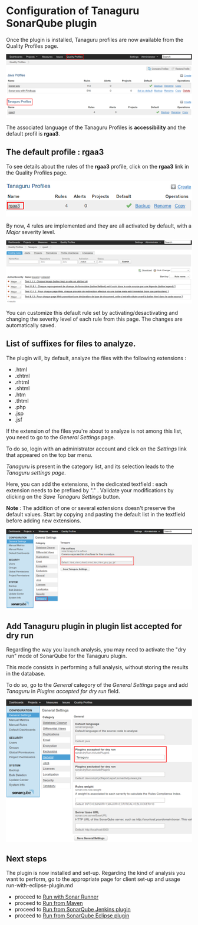# Configuration of Tanaguru SonarQube plugin

Once the plugin is installed, Tanaguru profiles are now available from the Quality Profiles page.

![](Images/screenshot_20150218_TANAGURU_sonar_configuration.png)

The associated language of the Tanaguru Profiles is **accessibility** and the default profil is **rgaa3**.

## The default profile : rgaa3

To see details about the rules of the **rgaa3** profile, click on the **rgaa3** link in the Quality Profiles page.

![](Images/screenshot_20150218_TANAGURU_sonar_configuration_rgaa3_profil_link.png)

By now, 4 rules are implemented and they are all activated by default, with a *Major* severity level.

![](Images/screenshot_20150218_TANAGURU_sonar_configuration_rgaa3_profil_page.png)

You can customize this default rule set by activating/desactivating and changing the severity level of each rule from this page.
The changes are automatically saved.

## List of suffixes for files to analyze.

The plugin will, by default, analyze the files with the following extensions : 

* .html
* .xhtml
* .rhtml
* .shtml
* .htm
* .thtml
* .php
* .jsp
* .jsf

If the extension of the files you're about to analyze is not among this list, you need to go to the *General Settings* page.

To do so, login with an administrator account and click on the *Settings* link that appeared on the top bar menu.

*Tanaguru* is present in the category list, and its selection leads to the *Tanaguru settings page*.

Here, you can add the extensions, in the dedicated textfield : each extension needs to be prefixed by "." .
Validate your modifications by clicking on the *Save Tanaguru Settings* button.

**Note** : The addition of one or several extensions doesn't preserve the default values. Start by copying and pasting the default list in the textfield before adding new extensions.

![](Images/screenshot_20150218_TANAGURU_sonar_general_settings.png)

## Add Tanaguru plugin in plugin list accepted for dry run

Regarding the way you launch analysis, you may need to activate the "dry run" mode of SonarQube for the Tanaguru plugin.

This mode consists in performing a full analysis, without storing the results in the database.

To do so, go to the *General* category of the *General Settings* page and add *Tanaguru* in *Plugins accepted for dry run* field.

![](Images/screenshot_20150219_TANAGURU_sonar_general_dry_run.png)

## Next steps

The plugin is now installed and set-up. Regarding the kind of analysis you want to perform, go to the appropriate page for client set-up and usage
run-with-eclipse-plugin.md
* proceed to [Run with Sonar Runner](run-with-sonar-runner.md)
* proceed to [Run from Maven](run-with-maven.md)
* proceed to [Run from SonarQube Jenkins plugin](run-with-jenkins.md)
* proceed to [Run from SonarQube Eclipse plugin](run-with-eclipse.md)
